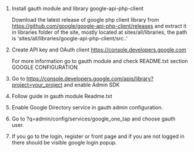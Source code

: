 1. Install gauth module and library google-api-php-client
 
    Download the latest release of google php client library from
      https://github.com/google/google-api-php-client/releases and
      extract it in libraries folder of the site, mostly located at
      sites/all/libraries, the path is 
     'sites/all/libraries/google-api-php-client/src..'
2. Create API key and OAuth client https://console.developers.google.com
    
    For more information go to gauth module and check README.txt section GOOGLE CONFIGURATION

3. Go to https://console.developers.google.com/apis/library?project=your_project and enable Admin SDK
4. Follow guide in gauth module Readme.txt
5. Enable Google Directory service in gauth admin configuration.
6. Go to ?q=admin/config/services/google_one_tap and choose gauth user.
7. If you go to the login, register or front page and if you are not logged in there should be visible google login popup.
